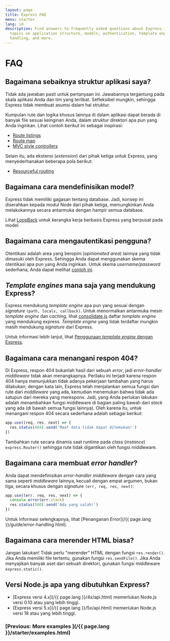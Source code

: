 ```yaml
---
layout: page
title: Express FAQ
menu: starter
lang: id
description: Find answers to frequently asked questions about Express.js, including
  topics on application structure, models, authentication, template engines, error
  handling, and more.
---
```


# FAQ

## Bagaimana sebaiknya struktur aplikasi saya?

Tidak ada jawaban pasti untuk pertanyaan ini. Jawabannya tergantung
pada skala aplikasi Anda dan tim yang terlibat. Sefleksibel mungkin, sehingga Express tidak membuat asumsi dalam hal struktur.

Kumpulan rute dan logika khusus lainnya di dalam aplikasi dapat berada di
banyak file sesuai keinginan Anda, dalam struktur direktori apa pun yang Anda
inginkan. Lihat contoh berikut ini sebagai inspirasi:

* [Route listings](https://github.com/expressjs/express/blob/4.13.1/examples/route-separation/index.js#L32-L47)
* [Route map](https://github.com/expressjs/express/blob/4.13.1/examples/route-map/index.js#L52-L66)
* [MVC style controllers](https://github.com/expressjs/express/tree/master/examples/mvc)

Selain itu, ada ekstensi (_extension_) dari pihak ketiga untuk Express, yang menyederhanakan beberapa pola berikut:

* [Resourceful routing](https://github.com/expressjs/express-resource)

## Bagaimana cara mendefinisikan model?

Express tidak memiliki gagasan tentang database. Jadi, konsep ini
diserahkan kepada modul Node dari pihak ketiga, memungkinkan Anda
melakukannya secara antarmuka dengan hampir semua database.

Lihat [LoopBack](http://loopback.io) untuk kerangka kerja berbasis
Express yang berpusat pada model.

## Bagaimana cara mengautentikasi pengguna?

Otentikasi adalah area yang beropini (_opinionated area_) lainnya yang
tidak dimasuki oleh Express. Sehingga Anda dapat menggunakan skema otentikasi apa pun yang Anda inginkan. Untuk skema _username/password_
sederhana, Anda dapat melihat [contoh ini](https://github.com/expressjs/express/tree/master/examples/auth).

## _Template engines_ mana saja yang mendukung Express?

Express mendukung _template engine_ apa pun yang sesuai dengan _signature_ `(path, locals, callback)`.
Untuk menormalkan antarmuka mesin _template engine_ dan _caching_, lihat
[consolidate.js](https://github.com/visionmedia/consolidate.js)
daftar _template engine_ yang mendukung express. _Template engine_ yang tidak terdaftar mungkin masih mendukung _signature_ dari Express.

Untuk informasi lebih lanjut, lihat [Penggunaan _template engine_ dengan Express](/{{page.lang}}/guide/using-template-engines.html).

## Bagaimana cara menangani respon 404?

Di Express, respon 404 bukanlah hasil dari sebuah _error_, jadi
_error-handler middleware_ tidak akan menangkapnya. Perilaku ini terjadi
karena respon 404 hanya menunjukkan tidak adanya pekerjaan tambahan yang harus dilakukan;
dengan kata lain, Express telah menjalankan semua fungsi dan rute dari _middleware_ yang ada,
kemudian menemukan bahwa tidak ada satupun dari mereka yang merespons. Jadi, yang Anda perlukan lakukan adalah menambahkan fungsi middleware di bagian paling bawah dari _stack_ yang ada (di bawah semua fungsi lainnya).
Oleh karena itu, untuk menangani respon 404 secara sederhana adalah sebagai berikut:

```js
app.use((req, res, next) => {
  res.status(404).send('Maaf data tidak dapat ditemukan!')
})
```

Tambahkan rute secara dinamis saat runtime pada _class_ (_instance_) `express.Router()` sehingga rute tidak digantikan oleh fungsi middleware.

## Bagaimana cara membuat _error handler_?

Anda dapat mendefinisikan _error-handler middleware_ dengan cara yang sama seperti _middleware_ lainnya, kecuali dengan empat argumen, bukan tiga; secara khusus dengan _signature_ `(err, req, res, next)`:

```js
app.use((err, req, res, next) => {
  console.error(err.stack)
  res.status(500).send('Ada yang salah!')
})
```

Untuk informasi selengkapnya, lihat [Penanganan _Error_](/{{ page.lang }}/guide/error-handling.html).

## Bagaimana cara merender HTML biasa?

Jangan lakukan! Tidak perlu "merender" HTML dengan fungsi `res.render()`.
Jika Anda memiliki file tertentu, gunakan fungsi `res.sendFile()`.
Jika Anda menyajikan banyak aset dari sebuah direktori, gunakan fungsi middleware `express.static()`.

## Versi Node.js apa yang dibutuhkan Express?

* [Express versi 4.x](/{{ page.lang }}/4x/api.html) memerlukan Node.js versi 0.10 atau yang lebih tinggi.
* [Express versi 5.x](/{{ page.lang }}/5x/api.html) memerlukan Node.js versi 18 atau yang lebih tinggi.

###  [Previous: More examples ](/{{ page.lang }}/starter/examples.html)
